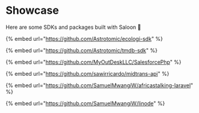 # Showcase

Here are some SDKs and packages built with Saloon 🤠

{% embed url="https://github.com/Astrotomic/ecologi-sdk" %}

{% embed url="https://github.com/Astrotomic/tmdb-sdk" %}

{% embed url="https://github.com/MyOutDeskLLC/SalesforcePhp" %}

{% embed url="https://github.com/sawirricardo/midtrans-api" %}

{% embed url="https://github.com/SamuelMwangiW/africastalking-laravel" %}

{% embed url="https://github.com/SamuelMwangiW/linode" %}
